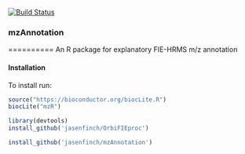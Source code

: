 [![Build Status](https://travis-ci.org/jasenfinch/mzAnnotation.svg)](https://travis-ci.org/jasenfinch/mzAnnotation)

### mzAnnotation
==========
An R package for explanatory FIE-HRMS m/z annotation


#### Installation

To install run:
```R
source("https://bioconductor.org/biocLite.R")
biocLite("mzR")

library(devtools)
install_github('jasenfinch/OrbiFIEproc')

install_github('jasenfinch/mzAnnotation')
```